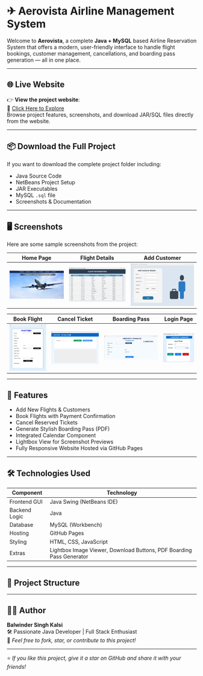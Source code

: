 # ✈ Aerovista Airline Management System

Welcome to **Aerovista**, a complete **Java + MySQL** based Airline Reservation System that offers a modern, user-friendly interface to handle flight bookings, customer management, cancellations, and boarding pass generation — all in one place.

---

## 🌐 Live Website

👉 **View the project website**:  
🔗 [Click Here to Explore](https://bskalsi0.github.io/Aerovista_Airline_Management_System/)  
Browse project features, screenshots, and download JAR/SQL files directly from the website.

---

## 📦 Download the Full Project

If you want to download the complete project folder including:
- Java Source Code
- NetBeans Project Setup
- JAR Executables
- MySQL `.sql` file
- Screenshots & Documentation
  
---

## 🖥️ Screenshots

Here are some sample screenshots from the project:

| Home Page | Flight Details | Add Customer |
|----------|----------------|--------------|
| ![](Home_page.jpg) | ![](FlightDetails_page.jpg) | ![](AddCustomer_page.jpg) |

| Book Flight | Cancel Ticket | Boarding Pass | Login Page |
|------------|----------------|----------------|-------------|
| ![](BookFlight_page.jpg) | ![](CancelTicket_Page.jpg) | ![](BordingPass_Page.jpg) | ![](Login_Page.jpg) |

---

## 🚀 Features

- Add New Flights & Customers
- Book Flights with Payment Confirmation
- Cancel Reserved Tickets
- Generate Stylish Boarding Pass (PDF)
- Integrated Calendar Component
- Lightbox View for Screenshot Previews
- Fully Responsive Website Hosted via GitHub Pages

---

## 🛠️ Technologies Used

| Component      | Technology              |
|----------------|--------------------------|
| Frontend GUI   | Java Swing (NetBeans IDE) |
| Backend Logic  | Java                     |
| Database       | MySQL (Workbench)        |
| Hosting        | GitHub Pages             |
| Styling        | HTML, CSS, JavaScript    |
| Extras         | Lightbox Image Viewer, Download Buttons, PDF Boarding Pass Generator

---

## 📁 Project Structure


---

## 👨‍💻 Author

**Balwinder Singh Kalsi**  
🛠 Passionate Java Developer | Full Stack Enthusiast  
📧 _Feel free to fork, star, or contribute to this project!_

---

⭐ _If you like this project, give it a star on GitHub and share it with your friends!_
